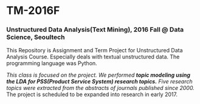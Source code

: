 # TM-2016F

### Unstructured Data Analysis(Text Mining), 2016 Fall @ Data Science, Seoultech

This Repository is Assignment and Term Project for Unstructured Data Analysis Course. Especially deals with textual unstructured data. The programming language was Python.

*This class is focused on the project.
We performed __topic modeling using the LDA for PSS(Product Service System) research topics.__
Five research topics were extracted from the abstracts of journals published since 2000.*
The project is scheduled to be expanded into research in early 2017.
